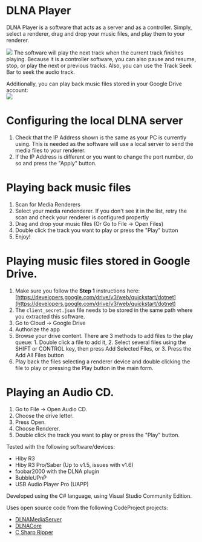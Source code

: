 # DLNA Player
DLNA Player is a software that acts as a server and as a controller. Simply, select a renderer, drag and drop your music files, and play them to your renderer.

![](https://moisescardona.me/files/DLNA-Player-v0.2.PNG)
The software will play the next track when the current track finishes playing. Because it is a controller software, you can also pause and resume, stop, or play the next or previous tracks. Also, you can use the Track Seek Bar to seek the audio track.

Additionally, you can play back music files stored in your Google Drive account:  
![](https://moisescardona.me/files/2018-07-10/1.webp)

# Configuring the local DLNA server
1. Check that the IP Address shown is the same as your PC is currently using. This is needed as the software will use a local server to send the media files to your renderer.
2. If the IP Address is different or you want to change the port number, do so and press the "Apply" button.

# Playing back music files
1. Scan for Media Renderers
2. Select your media rendenderer. If you don't see it in the list, retry the scan and check your renderer is configured propertly
3. Drag and drop your music files (Or Go to File -> Open Files)
4. Double click the track you want to play or press the "Play" button
5. Enjoy!

# Playing music files stored in Google Drive.
1. Make sure you follow the **Step 1** instructions here: [https://developers.google.com/drive/v3/web/quickstart/dotnet](https://developers.google.com/drive/v3/web/quickstart/dotnet)
2. The `client_secret.json` file needs to be stored in the same path where you extracted this software.
3. Go to Cloud -> Google Drive 
4. Authorize the app
5. Browse your drive content. There are 3 methods to add files to the play queue: 1. Double click a file to add it, 2. Select several files using the SHIFT or CONTROL key, then press Add Selected Files, or 3. Press the Add All Files button
6. Play back the files selecting a renderer device and double clicking the file to play or pressing the Play button in the main form.

# Playing an Audio CD.
1. Go to File -> Open Audio CD.
2. Choose the drive letter.
3. Press Open.
4. Choose Renderer.
5. Double click the track you want to play or press the "Play" button.


Tested with the following software/devices:
* Hiby R3
* Hiby R3 Pro/Saber (Up to v1.5, issues with v1.6)
* foobar2000 with the DLNA plugin
* BubbleUPnP
* USB Audio Player Pro (UAPP)

Developed using the C# language, using Visual Studio Community Edition.

Uses open source code from the following CodeProject projects:
* [DLNAMediaServer](https://www.codeproject.com/Articles/1079847/DLNA-Media-Server-to-feed-Smart-TVs)
* [DLNACore](https://www.codeproject.com/articles/893791/dlna-made-easy-with-play-to-from-any-device)
* [C Sharp Ripper](https://www.codeproject.com/articles/5458/c-sharp-ripper")
